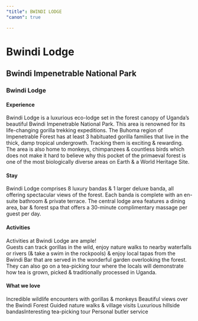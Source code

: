 ```yaml
---
"title": BWINDI LODGE
"canon": true

---
```


# Bwindi Lodge
## Bwindi Impenetrable National Park
### Bwindi Lodge

#### Experience
Bwindi Lodge is a luxurious eco-lodge set in the forest canopy of Uganda’s beautiful Bwindi Impenetrable National Park.
This area is renowned for its life-changing gorilla trekking expeditions.  The Buhoma region of Impenetrable Forest has at least 3 habituated gorilla families that live in the thick, damp tropical undergrowth.  Tracking them is exciting &amp; rewarding.  
The area is also home to monkeys, chimpanzees &amp; countless birds which does not make it hard to believe why this pocket of the primaeval forest is one of the most biologically diverse areas on Earth &amp; a World Heritage Site.

#### Stay
Bwindi Lodge comprises 8 luxury bandas &amp; 1 larger deluxe banda, all offering spectacular views of the forest.  Each banda is complete with an en-suite bathroom &amp; private terrace.
The central lodge area features a dining area, bar &amp; forest spa that offers a 30-minute complimentary massage per guest per day.

#### Activities
Activities at Bwindi Lodge are ample!  
Guests can track gorillas in the wild, enjoy nature walks to nearby waterfalls or rivers (&amp; take a swim in the rockpools) &amp; enjoy local tapas from the Bwindi Bar that are served in the wonderful garden overlooking the forest.
They can also go on a tea-picking tour where the locals will demonstrate how tea is grown, picked &amp; traditionally processed in Uganda.


#### What we love
Incredible wildlife encounters with gorillas &amp; monkeys
Beautiful views over the Bwindi Forest
Guided nature walks &amp; village visits
Luxurious hillside bandasInteresting tea-picking tour
Personal butler service